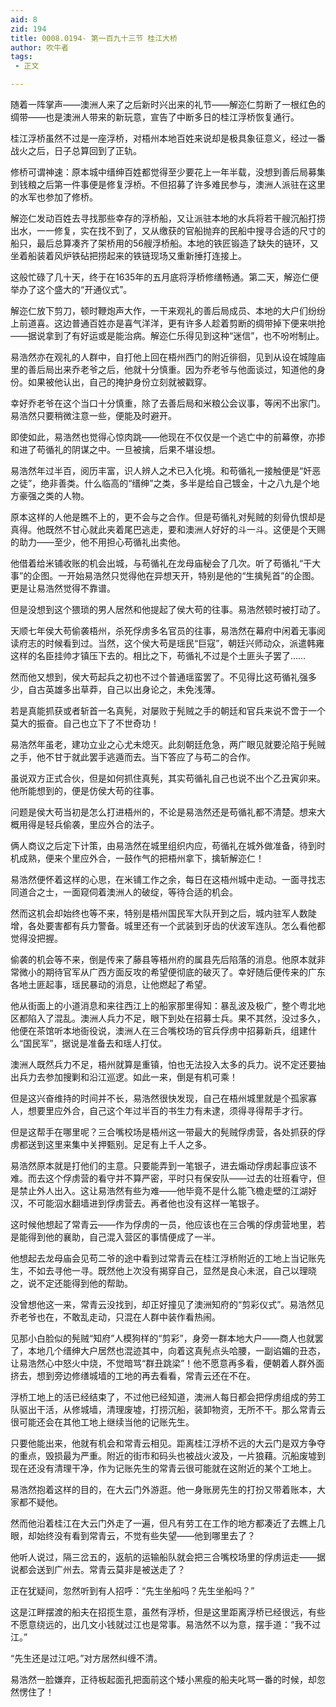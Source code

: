 ```yaml
---
aid: 8
zid: 194
title: 0008.0194- 第一百九十三节 桂江大桥
author: 吹牛者
tags: 
 - 正文

---
```




随着一阵掌声――澳洲人来了之后新时兴出来的礼节――解迩仁剪断了一根红色的绸带――也是澳洲人带来的新玩意，宣告了中断多日的桂江浮桥恢复通行。

桂江浮桥虽然不过是一座浮桥，对梧州本地百姓来说却是极具象征意义，经过一番战火之后，日子总算回到了正轨。

修桥可谓神速：原本城中缙绅百姓都觉得至少要花上一年半载，没想到善后局募集到钱粮之后第一件事便是修复浮桥。不但招募了许多难民参与，澳洲人派驻在这里的水军也参加了修桥。

解迩仁发动百姓去寻找那些幸存的浮桥船，又让派驻本地的水兵将若干艘沉船打捞出水，一一修复，实在找不到了，又从缴获的官船抛弃的民船中搜寻合适的尺寸的船只，最后总算凑齐了架桥用的56艘浮桥船。本地的铁匠锻造了缺失的链环，又坐着船装着风炉铁砧把捞起来的铁链现场又重新捶打连接上。

这般忙碌了几十天，终于在1635年的五月底将浮桥修缮畅通。第二天，解迩仁便举办了这个盛大的“开通仪式”。

解迩仁放下剪刀，顿时鞭炮声大作，一干来观礼的善后局成员、本地的大户们纷纷上前道喜。这边普通百姓亦是喜气洋洋，更有许多人趁着剪断的绸带掉下便来哄抢――据说拿到了有好运或是能治病。解迩仁乐得见到这种“迷信”，也不吩咐制止。

易浩然亦在观礼的人群中，自打他上回在梧州西门的附近徘徊，见到从设在城隍庙里的善后局出来乔老爷之后，他就十分慎重。因为乔老爷与他面谈过，知道他的身份。如果被他认出，自己的掩护身份立刻就被戳穿。

幸好乔老爷在这个当口十分慎重，除了去善后局和米粮公会议事，等闲不出家门。易浩然只要稍微注意一些，便能及时避开。

即使如此，易浩然也觉得心惊肉跳――他现在不仅仅是一个逃亡中的前幕僚，亦掺和进了苟循礼的阴谋之中。一旦被擒，后果不堪设想。

易浩然年过半百，阅历丰富，识人辨人之术已入化境。和苟循礼一接触便是“奸恶之徒”，绝非善类。什么临高的“缙绅”之类，多半是给自己镀金，十之八九是个地方豪强之类的人物。

原本这样的人他是瞧不上的，更不会与之合作。但是苟循礼对髡贼的刻骨仇恨却是真得。他既然不甘心就此夹着尾巴逃走，要和澳洲人好好的斗一斗。这便是个天赐的助力――至少，他不用担心苟循礼出卖他。

他借着给米铺收账的机会出城，与苟循礼在龙母庙秘会了几次。听了苟循礼“干大事”的企图。一开始易浩然只觉得他在异想天开，特别是他的“生擒髡首”的企图。更是让易浩然觉得不靠谱。

但是没想到这个猥琐的男人居然和他提起了侯大苟的往事。易浩然顿时被打动了。

天顺七年侯大苟偷袭梧州，杀死俘虏多名官员的往事，易浩然在幕府中闲着无事阅读府志的时候看到过。当然，这个侯大苟是瑶民“巨寇”，朝廷兴师动众，派遣韩雍这样的名臣挂帅才镇压下去的。相比之下，苟循礼不过是个土匪头子罢了……

然而他又想到，侯大苟起兵之初也不过个普通瑶蛮罢了。不见得比这苟循礼强多少，自古英雄多出草莽，自己以出身论之，未免浅薄。

若是真能抓获或者斩首一名真髡，对屡败于髡贼之手的朝廷和官兵来说不啻于一个莫大的振奋。自己也立下了不世奇功！

易浩然年虽老，建功立业之心尤未熄灭。此刻朝廷危急，两广眼见就要沦陷于髡贼之手，他不甘于就此罢手逃遁而去。当下答应了与苟二的合作。

虽说双方正式合伙，但是如何抓住真髡，其实苟循礼自己也说不出个乙丑寅卯来。他所能想到的，便是仿侯大苟的往事。

问题是侯大苟当初是怎么打进梧州的，不论是易浩然还是苟循礼都不清楚。想来大概用得是轻兵偷袭，里应外合的法子。

俩人商议之后定下计策，由易浩然在城里组织内应，苟循礼在城外做准备，待到时机成熟，便来个里应外合，一鼓作气的把梧州拿下，擒斩解迩仁！

易浩然便怀着这样的心思，在米铺工作之余，每日在这梧州城中走动。一面寻找志同道合之士，一面窥伺着澳洲人的破绽，等待合适的机会。

然而这机会却始终也等不来，特别是梧州国民军大队开到之后，城内驻军人数陡增，各处要害都有兵力警备。城里还有一个武装到牙齿的伏波军连队。怎么看他都觉得没把握。

偷袭的机会等不来，倒是传来了藤县等梧州府的属县先后陷落的消息。他原本就非常微小的期待官军从广西方面反攻的希望便彻底的破灭了。幸好随后便传来的广东各地土匪起事，瑶民暴动的消息，让他燃起了希望。

他从街面上的小道消息和来往西江上的船家那里得知：暴乱波及极广，整个粤北地区都陷入了混乱。澳洲人兵力不足，眼下到处在招募士兵。果不其然，没过多久，他便在茶馆听本地衙役说，澳洲人在三合嘴校场的官兵俘虏中招募新兵，组建什么“国民军”，据说是准备去和瑶人打仗。

澳洲人既然兵力不足，梧州就算是重镇，怕也无法投入太多的兵力。说不定还要抽出兵力去参加搜剿和沿江巡逻。如此一来，倒是有机可乘！

但是这兴奋维持的时间并不长，易浩然很快发现，自己在梧州城里就是个孤家寡人，想要里应外合，自己这个年过半百的书生力有未逮，须得寻得帮手才行。

但是这帮手在哪里呢？三合嘴校场是梧州这一带最大的髡贼俘虏营，各处抓获的俘虏都送到这里来集中关押甄别。足足有上千人之多。

易浩然原本就是打他们的主意。只要能弄到一笔银子，进去煽动俘虏起事应该不难。而去这个俘虏营的看守并不算严密，平时只有保安队――过去的壮班看守，但是禁止外人出入。这让易浩然有些为难――他毕竟不是什么能飞檐走壁的江湖好汉，不可能泅水翻墙进到俘虏营去。再者他也没有这样一笔银子。

这时候他想起了常青云――作为俘虏的一员，他应该也在三合嘴的俘虏营地里，若是能得到他的襄助，自己混入营区的事情便成了一半。

他想起去龙母庙会见苟二爷的途中看到过常青云在桂江浮桥附近的工地上当记账先生，不如去寻他一寻。既然他上次没有揭穿自己，显然是良心未泯，自己以理晓之，说不定还能得到他的帮助。

没曾想他这一来，常青云没找到，却正好撞见了澳洲知府的“剪彩仪式”。易浩然见乔老爷也在，不敢乱走动，只混在人群中装作看热闹。

见那小白脸似的髡贼“知府”人模狗样的“剪彩”，身旁一群本地大户――商人也就罢了，本地几个缙绅大户居然也混迹其中，向着这真髡点头哈腰，一副谄媚的丑态，让易浩然心中怒火中烧，不觉暗骂“群丑跳梁”！他不愿意再多看，便朝着人群外面挤去，想到旁边修缮城墙的工地的再去看看，常青云还在不在。

浮桥工地上的活已经结束了，不过他已经知道，澳洲人每日都会把俘虏组成的劳工队驱出干活，从修城墙，清理废墟，打捞沉船，装卸物资，无所不干。那么常青云很可能还会在其他工地上继续当他的记账先生。

只要他能出来，他就有机会和常青云相见。距离桂江浮桥不远的大云门是双方争夺的重点，毁损最为严重。附近的街市和码头也被战火波及，一片狼藉。沉船废墟到现在还没有清理干净，作为记账先生的常青云很可能就在这附近的某个工地上。

易浩然抱着这样的目的，在大云门外游逛。他一身账房先生的打扮又带着账本，大家都不疑他。

然而他沿着桂江在大云门外走了一遍，但凡有劳工在工作的地方都凑近了去瞧上几眼，却始终没有看到常青云，不觉有些失望――他到哪里去了？

他听人说过，隔三岔五的，返航的运输船队就会把三合嘴校场里的俘虏运走――据说都会送到广州去。常青云莫非是被送走了？

正在犹疑间，忽然听到有人招呼：“先生坐船吗？先生坐船吗？”

这是江畔摆渡的船夫在招揽生意，虽然有浮桥，但是这里距离浮桥已经很远，有些不愿意绕远的，出几文小钱就过江也是常事。易浩然不以为意，摆手道：“我不过江。”

“先生还是过江吧。”对方居然纠缠不清。

易浩然一脸嫌弃，正待板起面孔把面前这个矮小黑瘦的船夫叱骂一番的时候，却忽然愣住了！





